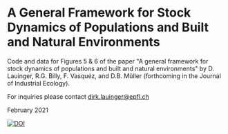 # A General Framework for Stock Dynamics of Populations and Built and Natural Environments
Code and data for Figures 5 & 6 of the paper "A general framework for stock dynamics of populations and built and natural environments" by D. Lauinger, R.G. Billy, F. Vasquéz, and D.B. Müller (forthcoming in the Journal of Industrial Ecology).

For inquiries please contact dirk.lauinger@epfl.ch

February 2021

[![DOI](https://zenodo.org/badge/DOI/10.5281/zenodo.4110805.svg)](https://doi.org/10.5281/zenodo.4110805)
